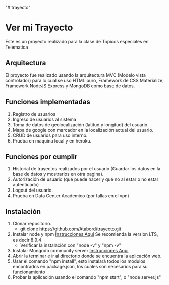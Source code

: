 "# trayecto"
# Ver mi Trayecto
Este es un proyecto realizado para la clase de Topicos especiales en Telematica

## Arquitectura
El proyecto fue realizado usando la arquitectura MVC (Modelo vista controlador) para lo cual se uso HTML puro, Framework de CSS Materialize, Framework NodeJS Express y MongoDB como base de datos.

## Funciones implementadas
1. Registro de usuarios
2. Ingreso de usuarios al sistema
3. Toma de datos de geolocalización (latitud y longitud) del usuario.
4. Mapa de google con marcador en la localización actual del usuario.
5. CRUD de usuarios para uso interno.
6. Prueba en maquina local y en heroku.

## Funciones por cumplir
1. Historial de trayectos realizados por el usuario (Guardar los datos en la base de datos y mostrarlos en otra pagina).
2. Autorización de usuario (qué puede hacer y qué no al estar o no estar autenticado)
3. Logout del usuario.
4. Prueba en Data Center Academico (por fallas en el vpn)

## Instalación
1. Clonar repositorio.
    - git clone https://github.com/Atabord/trayecto.git
2. Instalar node y npm [Instrucciones Aquí](https://nodejs.org/en/download/) Se recomienda la version LTS, es decir 8.9.4
    - Verificar la instalación con "node -v" y "npm -v"
3. Instalar Mongodb community server [Instrucciones Aquí](https://www.mongodb.com/download-center#community)
4. Abrir la terminar e ir al directorio donde se encuentra la aplicación web.
5. Usar el comando "npm install", esto instalará todos los modulos encontrados en package.json, los cuales son necesarios para su funcionamiento
6. Probar la aplicación usando el comando "npm start", o "node server.js"
